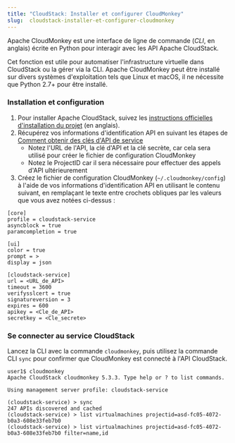 ```yaml
---
title: "CloudStack: Installer et configurer CloudMonkey"
slug:  cloudstack-installer-et-configurer-cloudmonkey
---
```



Apache CloudMonkey est une interface de ligne de commande (*CLI*, en anglais) écrite en Python pour interagir avec les API Apache CloudStack.

Cet fonction est utile pour automatiser l'infrastructure virtuelle dans CloudStack ou la gérer via la CLI. Apache CloudMonkey peut être installé sur divers systèmes d'exploitation tels que Linux et macOS, il ne nécessite que Python 2.7+ pour être installé.

### Installation et configuration

1. Pour installer Apache CloudStack, suivez les [instructions officielles d'installation du projet](https://cwiki.apache.org/confluence/display/CLOUDSTACK/CloudStack+cloudmonkey+CLI) (en anglais).
1. Récupérez vos informations d'identification API en suivant les étapes de [Comment obtenir des clés d'API de service](../how-to/how-to-obtain-service-api-keys.md)
   - Notez l'URL de l'API, la clé d'API et la clé secrète, car cela sera utilisé pour créer le fichier de configuration CloudMonkey
   - Notez le ProjectID car il sera nécessaire pour effectuer des appels d'API ultérieurement
1. Créez le fichier de configuration CloudMonkey (`~/.cloudmonkey/config`) à l'aide de vos informations d'identification API en utilisant le contenu suivant, en remplaçant le texte entre crochets obliques par les valeurs que vous avez notées ci-dessus :

```
[core]
profile = cloudstack-service
asyncblock = true
paramcompletion = true

[ui]
color = true
prompt = >
display = json

[cloudstack-service]
url = <URL_de_API>
timeout = 3600
verifysslcert = true
signatureversion = 3
expires = 600
apikey = <Cle_de_API>
secretkey = <Cle_secrete>

```

### Se connecter au service CloudStack

Lancez la CLI avec la commande `cloudmonkey`, puis utilisez la commande CLI `sync` pour confirmer que CloudMonkey est connecté à l'API CloudStack.

```
user1$ cloudmonkey
Apache CloudStack cloudmonkey 5.3.3. Type help or ? to list commands.

Using management server profile: cloudstack-service

(cloudstack-service) > sync
247 APIs discovered and cached
(cloudstack-service) > list virtualmachines projectid=asd-fc05-4072-b0a3-608e33feb7b0
(cloudstack-service) > list virtualmachines projectid=asd-fc05-4072-b0a3-608e33feb7b0 filter=name,id
```


<!-- To connect to compute-on.cloud.ca API, use the CLI command `set profile compute-on` followed by `sync`. -->
